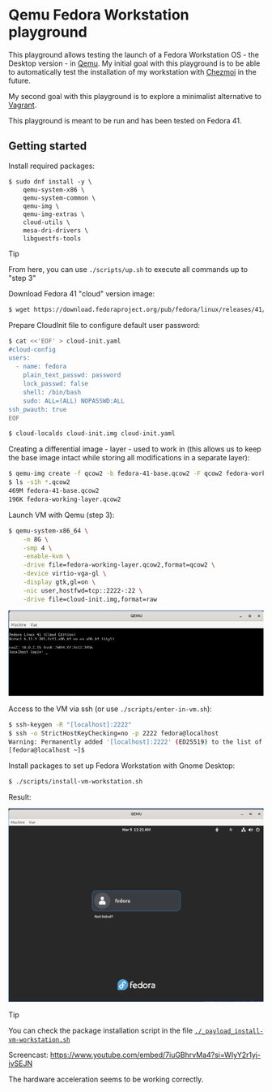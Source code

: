 # Qemu Fedora Workstation playground

This playground allows testing the launch of a Fedora Workstation OS - the Desktop version - in [Qemu](https://en.wikipedia.org/wiki/QEMU).
My initial goal with this playground is to be able to automatically test the installation of my workstation with [Chezmoi](https://www.chezmoi.io) in the future.

My second goal with this playground is to explore a minimalist alternative to [Vagrant](https://en.wikipedia.org/wiki/Vagrant_(software)).

This playground is meant to be run and has been tested on Fedora 41.

## Getting started

Install required packages:

```
$ sudo dnf install -y \
    qemu-system-x86 \
    qemu-system-common \
    qemu-img \
    qemu-img-extras \
    cloud-utils \
    mesa-dri-drivers \
    libguestfs-tools
```

> [!TIP]
> From here, you can use `./scripts/up.sh` to execute all commands up to "step 3"

Download Fedora 41 "cloud" version image:

```sh
$ wget https://download.fedoraproject.org/pub/fedora/linux/releases/41/Cloud/x86_64/images/Fedora-Cloud-Base-Generic-41-1.4.x86_64.qcow2 -O fedora-41-base.qcow2
```

Prepare CloudInit file to configure default user password:

```sh
$ cat <<'EOF' > cloud-init.yaml
#cloud-config
users:
  - name: fedora
    plain_text_passwd: password
    lock_passwd: false
    shell: /bin/bash
    sudo: ALL=(ALL) NOPASSWD:ALL
ssh_pwauth: true
EOF
```

```sh
$ cloud-localds cloud-init.img cloud-init.yaml
```

Creating a differential image - layer - used to work in (this allows us to keep the base image intact while storing all modifications in a separate layer):

```sh
$ qemu-img create -f qcow2 -b fedora-41-base.qcow2 -F qcow2 fedora-working-layer.qcow2
$ ls -s1h *.qcow2
469M fedora-41-base.qcow2
196K fedora-working-layer.qcow2
```

Launch VM with Qemu (step 3):

```sh
$ qemu-system-x86_64 \
    -m 8G \
    -smp 4 \
    -enable-kvm \
    -drive file=fedora-working-layer.qcow2,format=qcow2 \
    -device virtio-vga-gl \
    -display gtk,gl=on \
    -nic user,hostfwd=tcp::2222-:22 \
    -drive file=cloud-init.img,format=raw
```

<img src="qemu-screenshot1.png" />

Access to the VM via ssh (or use `./scripts/enter-in-vm.sh`):

```sh
$ ssh-keygen -R "[localhost]:2222"
$ ssh -o StrictHostKeyChecking=no -p 2222 fedora@localhost
Warning: Permanently added '[localhost]:2222' (ED25519) to the list of known hosts.
[fedora@localhost ~]$
```

Install packages to set up Fedora Workstation with Gnome Desktop:

```sh
$ ./scripts/install-vm-workstation.sh
```

Result:

<img src="qemu-screenshot2.png" />

> [!TIP]
> You can check the package installation script in the file [`./_payload_install-vm-workstation.sh`](./_payload_install-vm-workstation.sh)

Screencast: https://www.youtube.com/embed/7iuGBhrvMa4?si=WIyY2r1yj-ivSEJN

The hardware acceleration seems to be working correctly.

